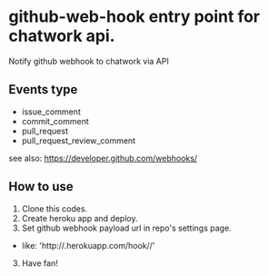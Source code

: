 github-web-hook entry point for chatwork api.
===============

Notify github webhook to chatwork via API

## Events type

- issue_comment
- commit_comment
- pull_request
- pull_request_review_comment

see also: https://developer.github.com/webhooks/

## How to use

1. Clone this codes.
2. Create heroku app and deploy.
2. Set github webhook payload url in repo's settings page.
  - like: 'http://<app name>.herokuapp.com/hook/<chatwork api token>/<chat room id>'
3. Have fan!
